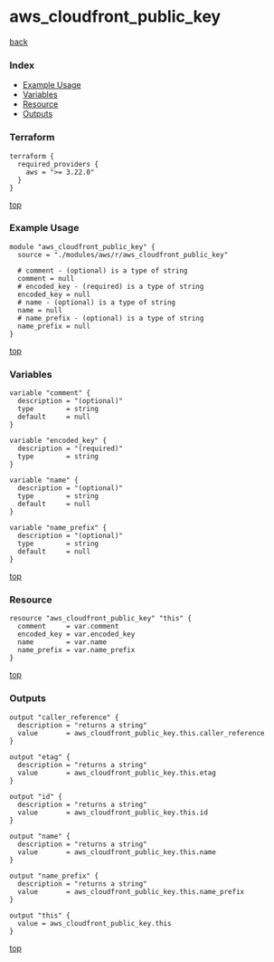 # aws_cloudfront_public_key
[back](../aws.md)
### Index
- [Example Usage](#example-usage)
- [Variables](#variables)
- [Resource](#resource)
- [Outputs](#outputs)
### Terraform
```hcl
terraform {
  required_providers {
    aws = ">= 3.22.0"
  }
}
```
[top](#index)
### Example Usage
```hcl
module "aws_cloudfront_public_key" {
  source = "./modules/aws/r/aws_cloudfront_public_key"

  # comment - (optional) is a type of string
  comment = null
  # encoded_key - (required) is a type of string
  encoded_key = null
  # name - (optional) is a type of string
  name = null
  # name_prefix - (optional) is a type of string
  name_prefix = null
}
```
[top](#index)
### Variables
```hcl
variable "comment" {
  description = "(optional)"
  type        = string
  default     = null
}

variable "encoded_key" {
  description = "(required)"
  type        = string
}

variable "name" {
  description = "(optional)"
  type        = string
  default     = null
}

variable "name_prefix" {
  description = "(optional)"
  type        = string
  default     = null
}
```
[top](#index)

### Resource
```hcl
resource "aws_cloudfront_public_key" "this" {
  comment     = var.comment
  encoded_key = var.encoded_key
  name        = var.name
  name_prefix = var.name_prefix
}
```
[top](#index)
### Outputs
```hcl
output "caller_reference" {
  description = "returns a string"
  value       = aws_cloudfront_public_key.this.caller_reference
}

output "etag" {
  description = "returns a string"
  value       = aws_cloudfront_public_key.this.etag
}

output "id" {
  description = "returns a string"
  value       = aws_cloudfront_public_key.this.id
}

output "name" {
  description = "returns a string"
  value       = aws_cloudfront_public_key.this.name
}

output "name_prefix" {
  description = "returns a string"
  value       = aws_cloudfront_public_key.this.name_prefix
}

output "this" {
  value = aws_cloudfront_public_key.this
}
```
[top](#index)
